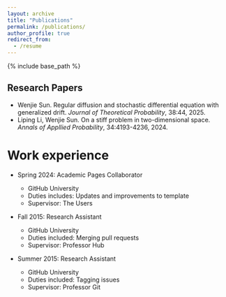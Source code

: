 ```yaml
---
layout: archive
title: "Publications"
permalink: /publications/
author_profile: true
redirect_from:
  - /resume
---
```


{% include base_path %}

Research Papers
------
* Wenjie Sun. Regular diffusion and stochastic differential equation with generalized drift. *Journal of Theoretical Probability*, 38:44, 2025.
* Liping Li, Wenjie Sun. On a stiff problem in two-dimensional space. *Annals of Appllied Probability*, 34:4193-4236, 2024.  


Work experience
======
* Spring 2024: Academic Pages Collaborator
  * GitHub University
  * Duties includes: Updates and improvements to template
  * Supervisor: The Users

* Fall 2015: Research Assistant
  * GitHub University
  * Duties included: Merging pull requests
  * Supervisor: Professor Hub

* Summer 2015: Research Assistant
  * GitHub University
  * Duties included: Tagging issues
  * Supervisor: Professor Git
  

